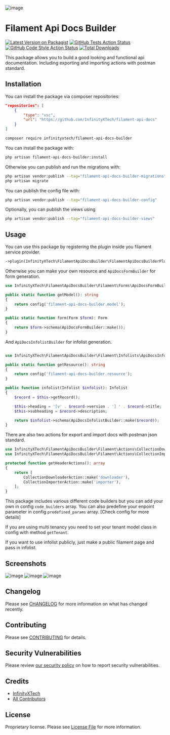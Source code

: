 ![image](https://github.com/user-attachments/assets/ea4b0f8b-03f5-4566-bcfb-0030b1217df3)

# Filament Api Docs Builder

[![Latest Version on Packagist](https://img.shields.io/packagist/v/infinityxtech/filament-api-docs-builder.svg?style=flat-square)](https://packagist.org/packages/infinityxtech/filament-api-docs-builder)
[![GitHub Tests Action Status](https://img.shields.io/github/actions/workflow/status/infinityxtech/filament-api-docs-builder/run-tests.yml?branch=main&label=tests&style=flat-square)](https://github.com/infinityxtech/filament-api-docs-builder/actions?query=workflow%3Arun-tests+branch%3Amain)
[![GitHub Code Style Action Status](https://img.shields.io/github/actions/workflow/status/infinityxtech/filament-api-docs-builder/fix-php-code-styling.yml?branch=main&label=code%20style&style=flat-square)](https://github.com/infinityxtech/filament-api-docs-builder/actions?query=workflow%3A"Fix+PHP+code+styling"+branch%3Amain)
[![Total Downloads](https://img.shields.io/packagist/dt/infinityxtech/filament-api-docs-builder.svg?style=flat-square)](https://packagist.org/packages/infinityxtech/filament-api-docs-builder)

This package allows you to build a good looking and functional api documentation. Including exporting and importing actions with postman standard.

## Installation

You can install the package via composer repositories:

```json
"repositories": [
    {
        "type": "vsc",
        "url": "https://github.com/InfinityXTech/filament-api-docs"
    }
]
```

```bash
composer require infinityxtech/filament-api-docs-builder
```

You can install the package with:

```bash
php artisan filament-api-docs-builder:install
```

Otherwise you can publish and run the migrations with:

```bash
php artisan vendor:publish --tag="filament-api-docs-builder-migrations"
php artisan migrate
```

You can publish the config file with:

```bash
php artisan vendor:publish --tag="filament-api-docs-builder-config"
```

Optionally, you can publish the views using

```bash
php artisan vendor:publish --tag="filament-api-docs-builder-views"
```


## Usage

You can use this package by registering the plugin inside you filament service provider.

```php
->plugin(InfinityXTech\FilamentApiDocsBuilder\FilamentApiDocsBuilderPlugin::make())
```

Otherwise you can make your own resource and `ApiDocsFormBuilder` for form generation.

```php
use InfinityXTech\FilamentApiDocsBuilder\Filament\Forms\ApiDocsFormBuilder;

public static function getModel(): string
{
    return config('filament-api-docs-builder.model');
}

public static function form(Form $form): Form
{
    return $form->schema(ApiDocsFormBuilder::make());
}
```

And `ApiDocsInfolistBuilder` for infolist generation.

```php

use InfinityXTech\FilamentApiDocsBuilder\Filament\Infolists\ApiDocsInfolistBuilder;

public static function getResource(): string
{
    return config('filament-api-docs-builder.resource');
}

public function infolist(Infolist $infolist): Infolist
{
    $record = $this->getRecord();

    $this->heading = '[v' . $record->version . '] ' . $record->title;
    $this->subheading = $record->description;

    return $infolist->schema(ApiDocsInfolistBuilder::make($record));
}
```

There are also two actions for export and import docs with postman json standard.

```php
use InfinityXTech\FilamentApiDocsBuilder\Filament\Actions\CollectionDownloaderAction;
use InfinityXTech\FilamentApiDocsBuilder\Filament\Actions\CollectionImporterAction;

protected function getHeaderActions(): array
{
    return [
        CollectionDownloaderAction::make('downloader'),
        CollectionImporterAction::make('importer'),
    ];
}
```

This package includes various different code builders but you can add your own in config `code_builders` array.
You can also predefine your enpoint parameter in config `predefined_params` array. [Check config for more details]

If you are using multi tenancy you need to set your tenant model class in config with method `getTenant`.

If you want to use infolist publicly, just make a public filament page and pass in infolist.

## Screenshots

![image](https://github.com/user-attachments/assets/e8183f56-a001-48ba-8127-74a6478c9bcb)
![image](https://github.com/user-attachments/assets/fbee6f2e-1dec-4487-9cc0-05e659170f3d)
![image](https://github.com/user-attachments/assets/ae1f621e-0b31-4c62-9fb3-3a85b1942346)


## Changelog

Please see [CHANGELOG](CHANGELOG.md) for more information on what has changed recently.

## Contributing

Please see [CONTRIBUTING](.github/CONTRIBUTING.md) for details.

## Security Vulnerabilities

Please review [our security policy](../../security/policy) on how to report security vulnerabilities.

## Credits

- [InfinityXTech](https://github.com/infinityxtech)
- [All Contributors](../../contributors)

## License

Proprietary license. Please see [License File](LICENSE.md) for more information.
